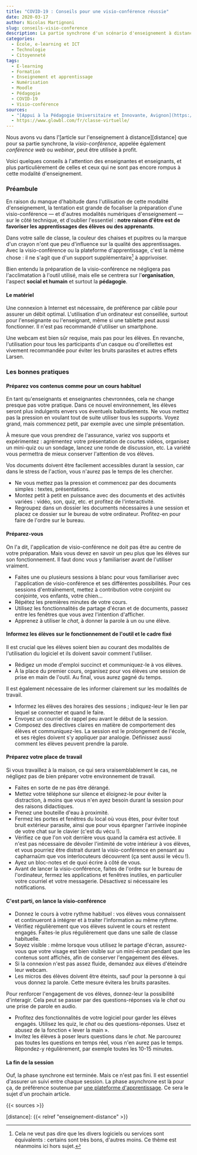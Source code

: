 ```yaml
---
title: "COVID-19 : Conseils pour une visio-conférence réussie"
date: 2020-03-17
author: Nicolas Martignoni
slug: conseils-visio-conference
description: La partie synchrone d'un scénario d'enseignement à distance peut être mise en œuvre à l'aide de la visio-conférence. Cet article donne quelques conseils à suivre pour une visio-conférence réussie.
categories:
  - École, e-learning et ICT
  - Technologie
  - Citoyenneté
tags:
  - E-learning
  - Formation
  - Enseignement et apprentissage
  - Numérisation
  - Moodle
  - Pédagogie
  - COVID-19
  - Visio-conférence
sources:
  - "[Appui à la Pédagogie Universitaire et Innovante, Avignon](https://apui.univ-avignon.fr/enseigner-a-distance/)"
  - https://www.glowbl.com/fr/classe-virtuelle/
---
```

Nous avons vu dans l'[article sur l'enseignement à distance][distance] que pour sa partie synchrone, la _visio-conférence_, appelée également _conférence web_ ou _webinar_, peut être utilisée à profit.

Voici quelques conseils à l'attention des enseignantes et enseignants, et plus particulièrement de celles et ceux qui ne sont pas encore rompus à cette modalité d'enseignement. <!-- Il ne s'agit pas d'un traité exhaustif sur la visio-conférence, mais d'une liste de bonnes pratiques à utiliser et de mauvaises à éviter pour s'économiser des soucis. -->

<!--more-->

### Préambule

En raison du manque d'habitude dans l'utilisation de cette modalité d'enseignement, la tentation est grande de focaliser la préparation d'une visio-conférence — et d'autres modalités numériques d'enseignement — sur le côté technique, et d'oublier l'essentiel : __notre raison d'être est de favoriser les apprentissages des élèves ou des apprenants__.

Dans votre salle de classe, la couleur des chaises et pupitres ou la marque d'un crayon n'ont que peu d'influence sur la qualité des apprentissages. Avec la visio-conférence ou la plateforme d'apprentissage, c'est la même chose : il ne s'agit que d'un support supplémentaire[^1] à apprivoiser.

Bien entendu la préparation de la visio-conférence ne négligera pas l'acclimatation à l'outil utilisé, mais elle se centrera sur l'__organisation__, l'aspect __social et humain__ et surtout la __pédagogie__.

#### Le matériel

Une connexion à Internet est nécessaire, de préférence par câble pour assurer un débit optimal. L'utilisation d'un ordinateur est conseillée, surtout pour l'enseignante ou l'enseignant, même si une tablette peut aussi fonctionner. Il n'est pas recommandé d'utiliser un smartphone.

Une webcam est bien sûr requise, mais pas pour les élèves. En revanche, l'utilisation pour tous les participants d'un casque ou d'oreillettes est vivement recommandée pour éviter les bruits parasites et autres effets Larsen.

### Les bonnes pratiques

#### Préparez vos contenus comme pour un cours habituel

En tant qu'enseignants et enseignantes chevronnées, cela ne change presque pas votre pratique. Dans ce nouvel environnement, les élèves seront plus indulgents envers vos éventuels balbutiements. Ne vous mettez pas la pression en voulant tout de suite utiliser tous les supports. Voyez grand, mais commencez petit, par exemple avec une simple présentation.

À mesure que vous prendrez de l'assurance, variez vos supports et expérimentez : agrémentez votre présentation de courtes vidéos, organisez un mini-quiz ou un sondage, lancez une ronde de discussion, etc. La variété vous permettra de mieux conserver l'attention de vos élèves.

Vos documents doivent être facilement accessibles durant la session, car dans le stress de l'action, vous n'aurez pas le temps de les chercher.

- Ne vous mettez pas la pression et commencez par des documents simples : textes, présentations.
- Montez petit à petit en puissance avec des documents et des activités variées : vidéo, son, quiz, etc. et profitez de l'interactivité.
- Regroupez dans un dossier les documents nécessaires à une session et placez ce dossier sur le bureau de votre ordinateur. Profitez-en pour faire de l'ordre sur le bureau.

#### Préparez-vous

On l'a dit, l'application de visio-conférence ne doit pas être au centre de votre préparation. Mais vous devez en savoir un peu plus que les élèves sur son fonctionnement. Il faut donc vous y familiariser avant de l'utiliser vraiment.

- Faites une ou plusieurs sessions à blanc pour vous familiariser avec l'application de visio-conférence et ses différentes possibilités. Pour ces sessions d'entraînement, mettez à contribution votre conjoint ou conjointe, vos enfants, votre chien…
- Répétez les premières minutes de votre cours.
- Utilisez les fonctionnalités de partage d'écran et de documents, passez entre les fenêtres que vous avez l'intention d'afficher.
- Apprenez à utiliser le _chat_, à donner la parole à un ou une élève.

#### Informez les élèves sur le fonctionnement de l'outil et le cadre fixé

Il est crucial que les élèves soient bien au courant des modalités de l'utilisation du logiciel et ils doivent savoir comment l'utiliser.

- Rédigez un mode d'emploi succinct et communiquez-le à vos élèves.
- À la place du premier cours, organisez pour vos élèves une session de prise en main de l'outil. Au final, vous aurez gagné du temps.

Il est également nécessaire de les informer clairement sur les modalités de travail.

- Informez les élèves des horaires des sessions ; indiquez-leur le lien par lequel se connecter et quand le faire.
- Envoyez un courriel de rappel peu avant le début de la session.
- Composez des directives claires en matière de comportement des élèves et communiquez-les. La session est le prolongement de l'école, et ses règles doivent s'y appliquer par analogie. Définissez aussi comment les élèves peuvent prendre la parole.

#### Préparez votre place de travail

Si vous travaillez à la maison, ce qui sera vraisemblablement le cas, ne négligez pas de bien préparer votre environnement de travail.

- Faites en sorte de ne pas être dérangé.
- Mettez votre téléphone sur silence et éloignez-le pour éviter la distraction, à moins que vous n'en ayez besoin durant la session pour des raisons didactiques.
- Prenez une bouteille d'eau à proximité.
- Fermez les portes et fenêtres du local où vous êtes, pour éviter tout bruit extérieur parasite, ainsi que pour vous épargner l'arrivée inopinée de votre chat sur le clavier (c'est du vécu !).
- Vérifiez ce que l'on voit derrière vous quand la caméra est activée. Il n'est pas nécessaire de dévoiler l'intimité de votre intérieur à vos élèves, et vous pourriez être distrait durant la visio-conférence en pensant au capharnaüm que vos interlocuteurs découvrent (ça sent aussi le vécu !).
- Ayez un bloc-notes et de quoi écrire à côté de vous.
- Avant de lancer la visio-conférence, faites de l'ordre sur le bureau de l'ordinateur, fermez les applications et fenêtres inutiles, en particulier votre courriel et votre messagerie. Désactivez si nécessaire les notifications.

#### C'est parti, on lance la visio-conférence

- Donnez le cours à votre rythme habituel : vos élèves vous connaissent et continueront à intégrer et à traiter l'information au même rythme.
- Vérifiez régulièrement que vos élèves suivent le cours et restent engagés. Faites-le plus régulièrement que dans une salle de classe habituelle.
- Soyez visible : même lorsque vous utilisez le partage d'écran, assurez-vous que votre visage est bien visible sur un mini-écran pendant que les contenus sont affichés, afin de conserver l'engagement des élèves.
- Si la connexion n'est pas assez fluide, demandez aux élèves d'éteindre leur webcam.
- Les micros des élèves doivent être éteints, sauf pour la personne à qui vous donnez la parole. Cette mesure évitera les bruits parasites.

Pour renforcer l'engagement de vos élèves, donnez-leur la possibilité d'interagir. Cela peut se passer par des questions-réponses via le _chat_ ou une prise de parole en audio.

- Profitez des fonctionnalités de votre logiciel pour garder les élèves engagés. Utilisez les quiz, le _chat_ ou des questions-réponses. Usez et abusez de la fonction « lever la main ».
- Invitez les élèves à poser leurs questions dans le _chat_. Ne parcourez pas toutes les questions en temps réel, vous n'en aurez pas le temps. Répondez-y régulièrement, par exemple toutes les 10-15 minutes.

#### La fin de la session

Ouf, la phase synchrone est terminée. Mais ce n'est pas fini. Il est essentiel d'assurer un suivi entre chaque session. La phase asynchrone est là pour ça, de préférence soutenue par [une plateforme d'apprentissage](https://moodle.org/). Ce sera le sujet d'un prochain article.

{{< sources >}}

  [^1]: Cela ne veut pas dire que les divers logiciels ou services sont équivalents : certains sont très bons, d'autres moins. Ce thème est néanmoins ici hors sujet.

  [distance]: {{< relref "enseignement-distance" >}}

